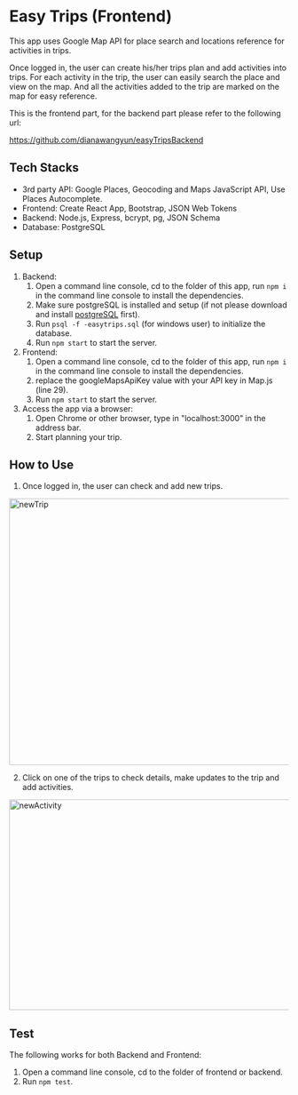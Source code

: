 # Easy Trips (Frontend)

This app uses Google Map API for place search and locations reference for activities in trips. 

Once logged in, the user can create his/her trips plan and add activities into trips. For each activity in the trip, the user can easily search the place and view on the map. And all the activities added to the trip are marked on the map for easy reference. 

This is the frontend part, for the backend part please refer to the following url:

https://github.com/dianawangyun/easyTripsBackend

## Tech Stacks

- 3rd party API: Google Places, Geocoding and Maps JavaScript API, Use Places Autocomplete.
- Frontend: Create React App, Bootstrap, JSON Web Tokens
- Backend: Node.js, Express, bcrypt, pg, JSON Schema
- Database: PostgreSQL



## Setup

1. Backend: 
   1. Open a command line console, cd to the folder of this app,  run `npm i` in the command line console to install the dependencies.
   2. Make sure postgreSQL is installed and setup (if not please download and install [postgreSQL](https://www.postgresql.org/download/) first).
   3. Run `psql -f -easytrips.sql` (for windows user) to initialize the database.
   4. Run `npm start` to start the server.
2. Frontend:
   1. Open a command line console, cd to the folder of this app,  run `npm i` in the command line console to install the dependencies.
   2. replace the googleMapsApiKey value with your API key in Map.js (line 29).
   3. Run `npm start` to start the server.
3. Access the app via a browser:
   1. Open Chrome or other browser, type in "localhost:3000" in the address bar.
   2. Start planning your trip.

## How to Use

1. Once logged in, the user can check and add new trips.

<img src="https://live.staticflickr.com/65535/51487985590_69ac938f24_o.gif" width="640" height="480" alt="newTrip">

2. Click on one of the trips to check details, make updates to the trip and add activities.

<img src="https://live.staticflickr.com/65535/51487054711_f5a8ddc13a_o.gif" width="800" height="379" alt="newActivity">

## **Test**

The following works for both Backend and Frontend:

1.  Open a command line console, cd to the folder of frontend or backend.
2.  Run `npm test`.